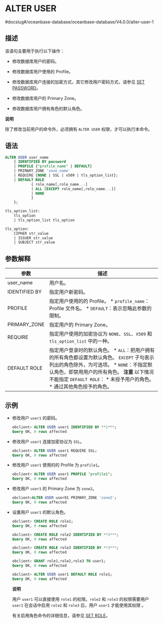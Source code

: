 ALTER USER 
===============================
#docslug#/oceanbase-database/oceanbase-database/V4.0.0/alter-user-1


描述 
-----------

该语句主要用于执行以下操作：

* 修改数据库用户的密码。

  

* 修改数据库用户使用的 Profile。

  

* 修改数据库用户连接的加密方式，其它修改用户密码方式，请参见 [SET PASSWORD](../3.DCL/13.set-password-1.md)。

  

* 修改数据库用户的 Primary Zone。

  

* 修改数据库用户拥有角色的默认角色。

  



**说明**



除了修改当前用户的命令外，必须拥有 `ALTER USER` 权限，才可以执行本命令。

语法 
-----------

```sql
ALTER USER user_name 
    { IDENTIFIED BY password
    | PROFILE {"profile_name" | DEFAULT}
    | PRIMARY_ZONE 'zone_name'
    | REQUIRE {NONE | SSL | x509 | tls_option_list}; 
    | DEFAULT ROLE 
            { role_name[,role_name...]
            | ALL [EXCEPT role_name[,role_name...]]
            | NONE
            }
    };

tls_option_list:
    tls_option
    | tls_option_list tls_option

tls_option:
    CIPHER str_value
    | ISSUER str_value
    | SUBJECT str_value
```



参数解释 
-------------



|      参数       |                                                                                                                                                                                                      描述                                                                                                                                                                                                       |
|---------------|---------------------------------------------------------------------------------------------------------------------------------------------------------------------------------------------------------------------------------------------------------------------------------------------------------------------------------------------------------------------------------------------------------------|
| user_name     | 用户名。                                                                                                                                                                                                                                                                                                                                                                                                          |
| IDENTIFIED BY | 指定用户新密码。                                                                                                                                                                                                                                                                                                                                                                                                      |
| PROFILE       | 指定用户使用的的 Profile。 * `profile_name`：Profile 文件名。   * `DEFAULT`：表示忽略此参数的限制。                                                                                                                                                                                                                                  |
| PRIMARY_ZONE  | 指定用户的 Primary Zone。                                                                                                                                                                                                                                                                                                                                                                                           |
| REQUIRE       | 指定用户使用的加密协议为 `NONE`、`SSL`、`X509` 和 `tls_option_list` 中的一种。                                                                                                                                                                                                                                                                                                                                                    |
| DEFAULT ROLE  | 指定用户登录时的默认角色。 * `ALL`：把用户拥有的所有角色都设置为默认角色。 `EXCEPT` 子句表示列出的角色除外，为可选项。   * `NONE`：不指定默认角色，即禁用用户的所有角色。    **注意**  以下情况不能指定 `DEFAULT ROLE`： * 未授予用户的角色。   * 通过其他角色授予的角色。    |



示例 
-----------

* 修改用户 `user1` 的密码。

  ```sql
  obclient> ALTER USER user1 IDENTIFIED BY **1***;
  Query OK, 0 rows affected
  ```

  




<!-- -->

* 修改用户 `user1` 连接加密协议为 `SSL`。

  ```sql
  obclient> ALTER USER user1 REQUIRE SSL;
  Query OK, 0 rows affected
  ```

  




<!-- -->

* 修改用户 `user1` 使用的的 Profile 为 `profile1`。

  ```sql
  obclient> ALTER USER user1 PROFILE "profile1";
  Query OK, 0 rows affected
  ```

  

* 修改用户 `user1` 的 Primary Zone 为 `zone2`。

  ```sql
  obclient>ALTER USER user01 PRIMARY_ZONE 'zone2';
  Query OK, 0 rows affected
  ```

  

* 设置用户 `user1` 的默认角色。

  ```sql
  obclient> CREATE ROLE role1;
  Query OK, 0 rows affected
  
  obclient> CREATE ROLE role2 IDENTIFIED BY **2***;
  Query OK, 0 rows affected
  
  obclient> CREATE ROLE role3 IDENTIFIED BY **3***;
  Query OK, 0 rows affected
  
  obclient> GRANT role1,role2,role3 TO user1;
  Query OK, 0 rows affected
  
  obclient> ALTER USER user1 DEFAULT ROLE role1;
  Query OK, 0 rows affected
  ```

  
  **说明**

  

  用户 `user1` 可以直接使用 `role1` 的权限。`role2` 和 `role3` 的权限需要用户 `user1` 在会话中启用 `role2` 和 `role3` 后，用户 `user1` 才能使用其权限 。

  有关启用角色命令的详细信息，请参见 [SET ROLE](../3.DCL/14.set-role.md)。
  



